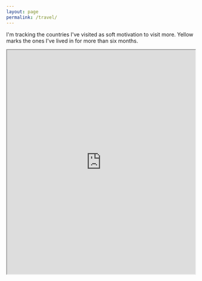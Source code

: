 ```yaml
---
layout: page
permalink: /travel/
---
```


I'm tracking the countries I've visited as soft motivation to visit more. Yellow marks the ones I've lived in for more than six months.

<iframe src="https://visitedplaces.com/embed/?map=world&projection=geoOrthographic&theme=dark-green&water=1&graticule=1&names=1&duration=2000&placeduration=50&slider=0&autoplay=0&autozoom=none&autostep=0&home=US&places=North%20America~CA_US.b9a541~1.9_-97.3_33.9_98.5_-28.7*Europe~GB.b9a541_FR_ES_IT_DE_BE_NL_VA_CH~3_14.6_51.5_-15.6_-48.3*Africa~EG~2.2_29.7_-13.4_-30.2_14.5*Asia~KR_IN.b9a541_ID_SG_TR~2.4_87_30_-87.6_-31.3*Oceania~AU~2.4_140_-29.6_-140.6_28.4" style="width: 100%; height: 600px;"></iframe>
